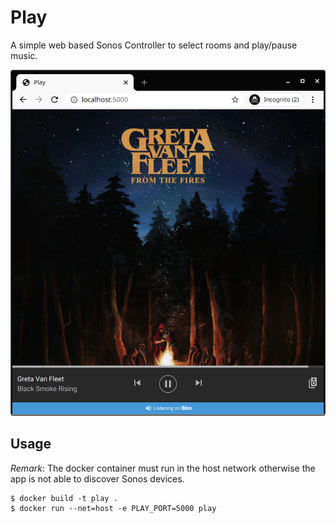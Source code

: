 # Play

A simple web based Sonos Controller to select rooms and play/pause music.

![play-interface](docs/play.png)

## Usage

*Remark*: The docker container must run in the host network otherwise the app is not able to discover Sonos devices.

```
$ docker build -t play .
$ docker run --net=host -e PLAY_PORT=5000 play
```

